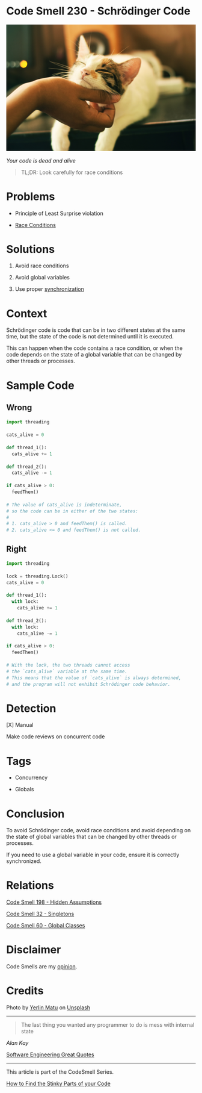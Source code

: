 # Code Smell 230 - Schrödinger Code
            
![Code Smell 230 - Schrdinger Code](Code%20Smell%20230%20-%20Schrdinger%20Code.jpg)

*Your code is dead and alive*

> TL;DR: Look carefully for race conditions

# Problems

- Principle of Least Surprise violation

- [Race Conditions](https://en.wikipedia.org/wiki/Race_condition)

# Solutions

1.  Avoid race conditions 

2. Avoid global variables

3. Use proper [synchronization](https://en.wikipedia.org/wiki/Semaphore_(programming))

# Context

Schrödinger code is code that can be in two different states at the same time, but the state of the code is not determined until it is executed. 

This can happen when the code contains a race condition, or when the code depends on the state of a global variable that can be changed by other threads or processes.

# Sample Code

## Wrong

[Gist Url]: # (https://gist.github.com/mcsee/b55ffb2e174db3880e40a162405d8fd1)
```python
import threading

cats_alive = 0

def thread_1():
  cats_alive += 1

def thread_2():
  cats_alive -= 1

if cats_alive > 0:
  feedThem()

# The value of cats_alive is indeterminate, 
# so the code can be in either of the two states:
#
# 1. cats_alive > 0 and feedThem() is called.
# 2. cats_alive <= 0 and feedThem() is not called.

```

## Right

[Gist Url]: # (https://gist.github.com/mcsee/d147d5084dc7c0680f4ff01c10cce152)
```python
import threading

lock = threading.Lock()
cats_alive = 0

def thread_1():
  with lock:
    cats_alive += 1

def thread_2():
  with lock:
    cats_alive -= 1

if cats_alive > 0:
  feedThem()

# With the lock, the two threads cannot access 
# the `cats_alive` variable at the same time.
# This means that the value of `cats_alive` is always determined, 
# and the program will not exhibit Schrödinger code behavior.

```

# Detection

[X] Manual

Make code reviews on concurrent code

# Tags

- Concurrency

- Globals

# Conclusion

To avoid Schrödinger code, avoid race conditions and avoid depending on the state of global variables that can be changed by other threads or processes.

If you need to use a global variable in your code, ensure it is correctly synchronized.

# Relations

[Code Smell 198 - Hidden Assumptions](https://github.com/mcsee/Software-Design-Articles/tree/main/Articles/Code%20Smells/Code%20Smell%20198%20-%20Hidden%20Assumptions/readme.md)

[Code Smell 32 - Singletons](https://github.com/mcsee/Software-Design-Articles/tree/main/Articles/Code%20Smells/Code%20Smell%2032%20-%20Singletons/readme.md)

[Code Smell 60 - Global Classes](https://github.com/mcsee/Software-Design-Articles/tree/main/Articles/Code%20Smells/Code%20Smell%2060%20-%20Global%20Classes/readme.md)

# Disclaimer

Code Smells are my [opinion](https://github.com/mcsee/Software-Design-Articles/tree/main/Articles/Blogging/I%20Wrote%20More%20than%2090%20Articles%20on%202021%20Here%20is%20What%20I%20Learned/readme.md).

# Credits

Photo by [Yerlin Matu](https://unsplash.com/@yerlinmatu) on [Unsplash](https://unsplash.com/photos/shallow-focus-photography-of-white-and-brown-cat-GtwiBmtJvaU)  
  
* * *

> The last thing you wanted any programmer to do is mess with internal state

_Alan Kay_
 
[Software Engineering Great Quotes](https://github.com/mcsee/Software-Design-Articles/tree/main/Articles/Quotes/Software%20Engineering%20Great%20Quotes/readme.md)

* * *

This article is part of the CodeSmell Series.

[How to Find the Stinky Parts of your Code](https://github.com/mcsee/Software-Design-Articles/tree/main/Articles/Code%20Smells/How%20to%20Find%20the%20Stinky%20parts%20of%20your%20Code/readme.md)